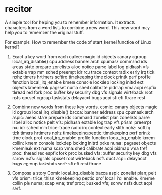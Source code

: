 # recitor
A simple tool for helping you to remember information. 
It extracts characters from a word lists to combine a new word. 
This new word may help you to remember the original stuff.

For example: How to remember the code of start_kernel function of Linux kernel?

1. Exact a key word from each callee:
magic id objects canary cgroup
local_irq_disable()
cpu address banner arch cpumask
command ids  areas state prepare
zonelists alloc notice parse label
log pidhash vfs extable trap
mm sched preempt idr rcu
trace context radix early irq
tick nohz timers hrtimers softirq
timekeeping time clock printk perf 
profile function local_irq_enable
kmem console lockdep locking initrd
ext objects kmemleak pageset numa
shed calibrate pidmap vma acpi
espfix thread red fork proc
buffer key security dbg vfs
signals wirteback root nsfs cpuset
cgroup taskstats delayacct bugs acpi 
sfi efi ftrace rest 

2. Combine new words from these key words.
comic: canary objects magic id cgroup
local_irq_disable()
bacca: banner address cpu cpumask arch
aspic: areas state prepare ids command
zonelist plan:zonelists parse label alloc notice
pelt vfs: pidhash extable log trap vfs
prism: preempt rcu idr sched mm
trice: trace radix irq context early 
stith nohz: softirq tick timers hrtimers nohz
timekeeping peptic: timekeeping perf printk time clock
prof local_irq_enable: profile function local_irq_enable
kmem collin: kmem console lockdep locking initrd
poke numa: pageset objects kmemleak ext numa
scap vma: shed calibrate acpi pidmap vma
tref proc: thread red espfix fork proc
busked vfs: buffer security key dbg vfs
scrow nsfs: signals cpuset root wirteback nsfs
duct acpi: delayacct bugs cgroup taskstats
serf: sfi efi rest ftrace

3. Compose a story
Comic local_irq_disable
bacca aspic zonelist plan; pelt vfs prism; trice, thisn kimekeeping peptic prof local_irq_enable.
Kmeme collin ple numa; scap vma; tref proc; busked vfs; scrow nsfs duct acpi serf.
